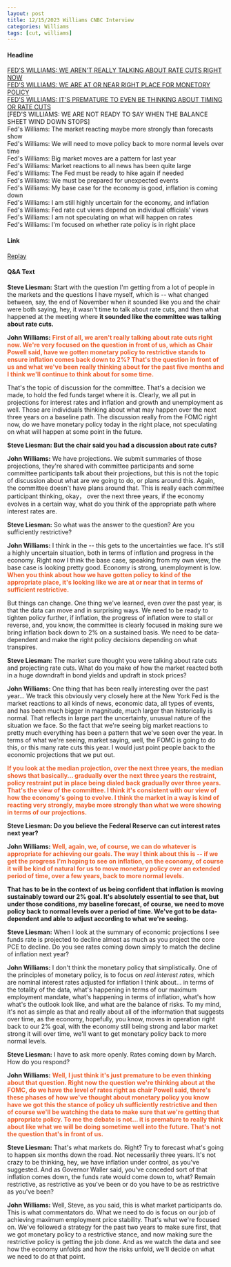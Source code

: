 ```yaml
---
layout: post
title: 12/15/2023 Williams CNBC Interview
categories: Williams 
tags: [cut, williams]
---
```

#### Headline
[FED'S WILLIAMS: WE AREN'T REALLY TALKING ABOUT RATE CUTS RIGHT NOW](#cut1)  
[FED'S WILLIAMS: WE ARE AT OR NEAR RIGHT PLACE FOR MONETORY POLICY](#restrive)  
[FED'S WILLIAMS: IT'S PREMATURE TO EVEN BE THINKING ABOUT TIMING OR RATE CUTS](#cut2)  
[FED'S WILLIAMS: WE ARE NOT READY TO SAY WHEN THE BALANCE SHEET WIND DOWN STOPS]  
Fed's Williams: The market reacting maybe more strongly than forecasts show  
Fed's Williams: We will need to move policy back to more normal levels over time  
Fed's Williams: Big market moves are a pattern for last year  
Fed's Williams: Market reactions to all news has been quite large  
Fed's Williams: The Fed must be ready to hike again if needed  
Fed's Williams: We must be prepared for unexpected events  
Fed's Williams: My base case for the economy is good, inflation is coming down  
Fed's Williams: I am still highly uncertain for the economy, and inflation  
Fed's Williams: Fed rate cut views depend on individual officials' views  
Fed's Williams: I am not speculating on what will happen on rates  
Fed's Williams: I'm focused on whether rate policy is in right place
#### Link
[Replay](https://www.cnbc.com/2023/12/15/feds-john-williams-says-the-central-bank-isnt-really-talking-about-rate-cuts-right-now.html)
#### Q&A Text

**Steve Liesman:** Start with the question I'm getting from a lot of people in the markets and the questions I have myself, which is -- what changed between, say, the end of November when it sounded like you and the chair were both saying, hey, it wasn't time to talk about rate cuts, and then what happened at the meeting where **it sounded like the committee was talking about rate cuts.**

<a id="cut1"></a>
**John Williams:** <span style="color:#ec5e2a;"><strong> First of all, we aren't really talking about rate cuts right now. We're very focused on the question in front of us, which as Chair Powell said, have we gotten monetary policy to restrictive stands to ensure inflation comes back down to 2%? That's the question in front of us and what we've been really thinking about for the past five months and I think we'll continue to think about for some time.</strong></span>

That's the topic of discussion for the committee. That's a decision we made, to hold the fed funds target where it is. Clearly, we all put in projections for interest rates and inflation and growth and unemployment as well. Those are individuals thinking about what may happen over the next three years on a baseline path. The discussion really from the FOMC right now, do we have monetary policy today in the right place, not speculating on what will happen at some point in the future.

**Steve Liesman: But the chair said you had a discussion about rate cuts?**

**John Williams:** We have projections. We submit summaries of those projections, they're shared with committee participants and some committee participants talk about their projections, but this is not the topic of discussion about what are we going to do, or plans around this. Again, the committee doesn't have plans around that. This is really each committee participant thinking, okay， over the next three years, if the economy evolves in a certain way, what do you think of the appropriate path where interest rates are.

**Steve Liesman:** So what was the answer to the question? Are you sufficiently restrictive?

<a id="restrictive"></a>
**John Williams:** I think in the -- this gets to the uncertainties we face. It's still a highly uncertain situation, both in terms of inflation and progress in the economy. Right now I think the base case, speaking from my own view, the base case is looking pretty good. Economy is strong, unemployment is low. <span style="color:#ec5e2a;"><strong>When you think about how we have gotten policy to kind of the appropriate place, it's looking like we are at or near that in terms of sufficient restrictive.</strong></span>

But things can change. One thing we've learned, even over the past year, is that the data can move and in surprising ways. We need to be ready to tighten policy further, if inflation, the progress of inflation were to stall or reverse, and, you know, the committee is clearly focused in making sure we bring inflation back down to 2% on a sustained basis. We need to be data-dependent and make the right policy decisions depending on what transpires. 

**Steve Liesman:** The market sure thought you were talking about rate cuts and projecting rate cuts. What do you make of how the market reacted both in a huge downdraft in bond yields and updraft in stock prices?

**John Williams:** One thing that has been really interesting over the past year... We track this obviously very closely here at the New York Fed is the market reactions to all kinds of news, economic data, all types of events, and has been much bigger in magnitude, much larger than historically is normal. That reflects in large part the uncertainty, unusual nature of the situation we face. So the fact that we're seeing big market reactions to pretty much everything has been a pattern that we've seen over the year. In terms of what we're seeing, market saying, well, the FOMC is going to do this, or this many rate cuts this year. I would just point people back to the economic projections that we put out.

<span style="color:#ec5e2a;"><strong>If you look at the median projection, over the next three years, the median shows that basically... gradually over the next three years the restraint, policy restraint put in place being dialed back gradually over three years. That's the view of the committee. I think it's consistent with our view of how the economy's going to evolve. I think the market in a way is kind of reacting very strongly, maybe more strongly than what we were showing in terms of our projections.</strong></span>

**Steve Liesman: Do you believe the Federal Reserve can cut interest rates next year?**

**John Williams:** <span style="color:#ec5e2a;"><strong>Well, again, we, of course, we can do whatever is appropriate for achieving our goals. The way I think about this is -- if we get the progress I'm hoping to see on inflation, on the economy, of course it will be kind of natural for us to move monetary policy over an extended period of time, over a few years, back to more normal levels.</strong></span>

**That has to be in the context of us being confident that inflation is moving sustainably toward our 2% goal. It's absolutely essential to see that, but under those conditions, my baseline forecast, of course, we need to move policy back to normal levels over a period of time. We've got to be data-dependent and able to adjust according to what we're seeing.**

**Steve Liesman:** When I look at the summary of economic projections I see funds rate is projected to decline almost as much as you project the core PCE to decline. Do you see rates coming down simply to match the decline of inflation next year?

**John Williams:** I don't think the monetary policy that simplistically. One of the principles of monetary policy, is to focus on *real interest rates*, which are nominal interest rates adjusted for inflation I think about... in terms of the totality of the data, what's happening in terms of our maximum employment mandate, what's happening in terms of inflation, what's how what's the outlook look like, and what are the balance of risks. To my mind, it's not as simple as that and really about all of the information that suggests over time, as the economy, hopefully, you know, moves in operation right back to our 2% goal, with the economy still being strong and labor market strong it will over time, we'll want to get monetary policy back to more normal levels.

**Steve Liesman:** I have to ask more openly. Rates coming down by March. How do you respond?

<a id="cut2"></a>
**John Williams:** <span style="color:#ec5e2a;"><strong>Well, I just think it's just premature to be even thinking about that question. Right now the question we're thinking about at the FOMC, do we have the level of rates right as chair Powell said, there's these phases of how we've thought about monetary policy you know have we got this the stance of policy uh sufficiently restrictive and then of course we'll be watching the data to make sure that we're getting that appropriate policy. To me the debate is not... it is premature to really think about like what we will be doing sometime well into the future. That's not the question that's in front of us. </strong></span>

**Steve Liesman:** That's what markets do. Right? Try to forecast what's going to happen six months down the road. Not necessarily three years. It's not crazy to be thinking, hey, we have inflation under control, as you've suggested. And as Governor Waller said, you've conceded sort of that inflation comes down, the funds rate would come down to, what? Remain restrictive, as restrictive as you've been or do you have to be as restrictive as you've been?

**John Williams:** Well, Steve, as you said, this is what market participants do. This is what commentators do. What we need to do is focus on our job of achieving maximum employment price stability. That's what we're focused on. We've followed a strategy for the past two years to make sure first, that we got monetary policy to a restrictive stance, and now making sure the restrictive policy is getting the job done. And as we watch the data and see how the economy unfolds and how the risks unfold, we'll decide on what we need to do at that point.




